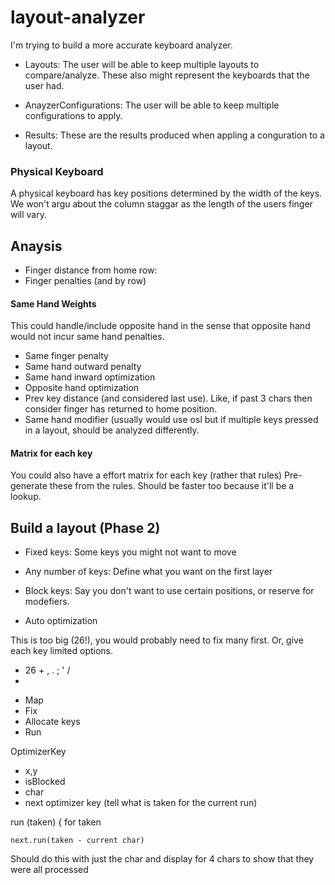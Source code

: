 # layout-analyzer


I'm trying to build a more accurate keyboard analyzer.


* Layouts: The user will be able to keep multiple layouts to compare/analyze.
 These also might represent the keyboards that the user had.

* AnayzerConfigurations: The user will be able to keep multiple configurations to apply.

* Results: These are the results produced when appling a conguration to a layout.


### Physical Keyboard

A physical keyboard has key positions determined by the width of the keys.  
We won't argu about the column staggar as the length of the users finger will vary.


## Anaysis

* Finger distance from home row:
* Finger penalties (and by row)


#### Same Hand Weights

This could handle/include opposite hand in the sense that opposite hand would not incur same hand penalties.

* Same finger penalty
* Same hand outward penalty
* Same hand inward optimization
* Opposite hand optimization
* Prev key distance (and considered last use).  Like, if past 3 chars then consider finger has returned to home position.
* Same hand modifier (usually would use osl but if multiple keys pressed in a layout, should be analyzed differently.

#### Matrix for each key

You could also have a effort matrix for each key (rather that rules)
Pre-generate these from the rules. Should be faster too because it'll be a lookup.





## Build a layout (Phase 2)

* Fixed keys: Some keys you might not want to move
* Any number of keys: Define what you want on the first layer
* Block keys: Say you don't want to use certain positions, or reserve for modefiers.

* Auto optimization

This is too big (26!), you would probably need to fix many first.
Or, give each key limited options.


* 26 + , . ; ' /
*


- Map
- Fix
- Allocate keys
- Run


OptimizerKey
- x,y
- isBlocked
- char
- next optimizer key (tell what is taken for the current run)


run (taken) {
  for taken
    
    next.run(taken - current char)



Should do this with just the char and display for 4 chars to show that they were all processed 
